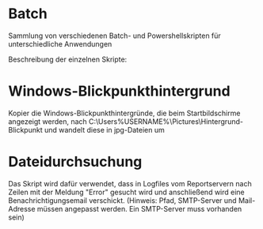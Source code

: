 # Batch
Sammlung von verschiedenen Batch- und Powershellskripten für unterschiedliche Anwendungen

Beschreibung der einzelnen Skripte:

# Windows-Blickpunkthintergrund
Kopier die Windows-Blickpunkthintergründe, die beim Startbildschirme angezeigt werden, nach C:\Users\%USERNAME%\Pictures\Hintergrund-Blickpunkt und wandelt diese in jpg-Dateien um

# Dateidurchsuchung
Das Skript wird dafür verwendet, dass in Logfiles vom Reportservern nach Zeilen mit der Meldung "Error" gesucht wird und anschließend wird eine Benachrichtigungsemail verschickt.
(Hinweis: Pfad, SMTP-Server und Mail-Adresse müssen angepasst werden. Ein SMTP-Server muss vorhanden sein)
